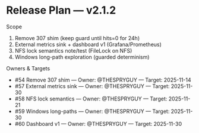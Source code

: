 ﻿# Release Plan — v2.1.2

Scope
1) Remove 307 shim (keep guard until hits=0 for 24h)
2) External metrics sink + dashboard v1 (Grafana/Prometheus)
3) NFS lock semantics note/test (FileLock on NFS)
4) Windows long-path exploration (guarded determinism)

Owners & Targets
- #54 Remove 307 shim — Owner: @THESPRYGUY — Target: 2025-11-14
- #57 External metrics sink — Owner: @THESPRYGUY — Target: 2025-11-30
- #58 NFS lock semantics — Owner: @THESPRYGUY — Target: 2025-11-21
- #59 Windows long-paths — Owner: @THESPRYGUY — Target: 2025-11-30
- #60 Dashboard v1 — Owner: @THESPRYGUY — Target: 2025-11-30
